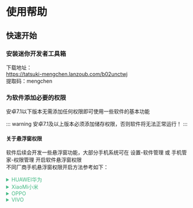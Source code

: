 <style>
summary {
  color: #42b983;
};
</style>

# 使用帮助

## 快速开始

### 安装迷你开发者工具箱
下载地址：  
<https://tatsuki-mengchen.lanzoub.com/b02unctwj>  
提取码：mengchen

### 为软件添加必要的权限
安卓7.1以下版本无需添加任何权限即可使用一些软件的基本功能

::: warning
安卓7.1及以上版本必须添加储存权限，否则软件将无法正常运行！
:::

#### 关于悬浮窗权限
软件后续会开发一些悬浮窗功能，大部分手机系统可在 设置-软件管理 或 手机管家-权限管理 开启软件悬浮窗权限  
不同厂商手机悬浮窗权限开启方法参考如下：
<details>
<summary>HUAWEI华为</summary>

1. 打开设置
2. 点击应用
3. 点击权限管理
4. 点击权限，选择悬浮窗
5. 找到迷你开发者工具箱并开启悬浮窗权限

</details>
<details>
<summary>XiaoMi小米</summary>

1. 打开手机管家
2. 点击应用管理区域
3. 点击权限图标
4. 选择应用管理选项
5. 点击权限管理
6. 选择显示悬浮窗选项
7. 找到迷你开发者工具箱并开启悬浮窗权限

</details>
<details>
<summary>OPPO</summary>

1. 打开手机管家
2. 点击权限隐私
3. 选择下方的悬浮窗管理的选项
4. 找到迷你开发者工具箱并开启悬浮窗权限

</details>
<details>
<summary>VIVO</summary>

1. 打开i管家
2. 点击权限管理
3. 点击权限，选择悬浮窗
4. 找到迷你开发者工具箱并开启悬浮窗权限

</details>
